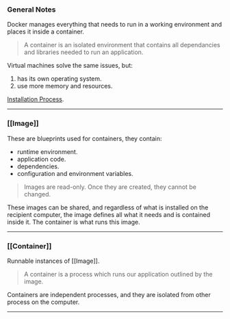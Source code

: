 
### General Notes

Docker manages everything that needs to run in a working environment and places it inside a container.

> A container is an isolated environment that contains all dependancies and libraries needed to run an application.

Virtual machines solve the same issues, but:
1. has its own operating system.
2. use more memory and resources.

[Installation Process](https://docs.docker.com/engine/install/ubuntu/#install-using-the-repository).

---
### [[Image]]

These are blueprints used for containers, they contain:
* runtime environment.
* application code.
* dependencies.
* configuration and environment variables.

> Images are read-only. Once they are created, they cannot be changed.

These images can be shared, and regardless of what is installed on the recipient computer, the image defines all what it needs and is contained inside it. The container is what runs this image.

---
### [[Container]]

Runnable instances of [[Image]]. 

> A container is a process which runs our application outlined by the image.

Containers are independent processes, and they are isolated from other process on the computer.

---
